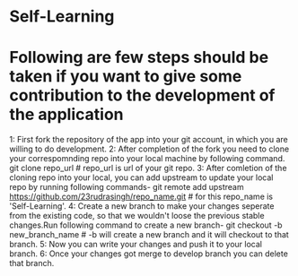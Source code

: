 # Self-Learning
# Following are few steps should be taken if you want to give some contribution to the development of the application
1: First fork the repository of the app into your git account, in which you are willing to do development.
2: After completion of the fork you need to clone your correspomnding repo into your local machine by following command.
      git clone repo_url # repo_url is url of your git repo.
3: After comletion of the cloning repo into your local, you can add upstream to update your local repo  by running following commands-
      git remote add upstream https://github.com/23rudrasingh/repo_name.git # for this repo_name is 'Self-Learning'.
4: Create a new branch to make your changes seperate from the existing code, so that we wouldn't loose the previous stable changes.Run following command to create a new branch-
      git checkout -b new_branch_name  # -b will create a new branch and it will checkout to that branch.
 5: Now you can write your changes and push it to your local branch.
 6: Once your changes got merge to develop branch you can delete that branch.
# 
